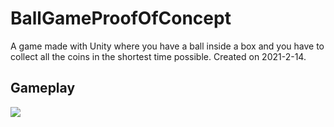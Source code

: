 # BallGameProofOfConcept

A game made with Unity where you have a ball inside a box and you have to collect all the coins in the shortest time possible. Created on 2021-2-14.

## Gameplay 

![](https://drive.google.com/file/d/1exgkxhlMy7L0UBNOZ0o4TlPHBcrYFMH5/view?usp=sharing)
